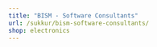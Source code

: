 ```yaml
---
title: "BISM - Software Consultants"
url: /sukkur/bism-software-consultants/
shop: electronics
---
```

